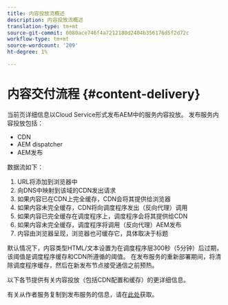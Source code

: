 ```yaml
---
title: 内容投放流概述
description: 内容投放流概述
translation-type: tm+mt
source-git-commit: 0080ace746f4a7212180d2404b356176d5f2d72c
workflow-type: tm+mt
source-wordcount: '209'
ht-degree: 1%

---
```



# 内容交付流程 {#content-delivery}

当前页详细信息以Cloud Service形式发布AEM中的服务内容投放。 发布服务内容投放包括：

* CDN
* AEM dispatcher
* AEM发布

数据流如下：

1. URL将添加到浏览器中
1. 向DNS中映射到该域的CDN发出请求
1. 如果内容已在CDN上完全缓存，CDN会将其提供给浏览器
1. 如果内容未完全缓存，CDN将向调度程序发出（反向代理）调用
1. 如果内容已完全缓存在调度程序上，调度程序会将其提供给CDN
1. 如果内容未完全缓存，调度程序将调用（反向代理）AEM发布
1. 内容由浏览器呈现，浏览器也可缓存它，具体取决于标题

默认情况下，内容类型HTML/文本设置为在调度程序层300秒（5分钟）后过期，该阈值是调度程序缓存和CDN所遵循的阈值。 在发布服务的重新部署期间，将清除调度程序缓存，然后在新发布节点接受通信之前预热。

以下各节提供有关内容投放（包括CDN配置和缓存）的更详细信息。

有关从作者服务复制到发布服务的信息，请在[此处](/help/operations/replication.md)获取。
